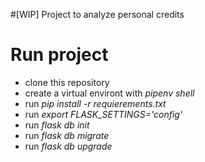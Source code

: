
#[WIP] Project to analyze personal credits

# Run project
 - clone this repository
 - create a virtual environt with *pipenv shell*
 - run *pip install -r requierements.txt*
 - run *export FLASK_SETTINGS='config'*
 - run *flask db init*
 - run *flask db migrate*
 - run *flask db upgrade*
 
 

